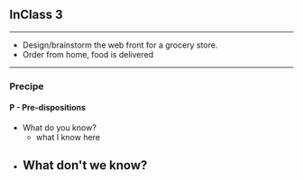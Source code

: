 ## InClass 3
---
- Design/brainstorm the web front for a grocery store.
- Order from home, food is delivered
---
### Precipe
#### P - Pre-dispositions
- What do you know?
  - what I know here
- What don't we know?
  - 